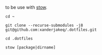 to be use with [stow](https://alexpearce.me/2016/02/managing-dotfiles-with-stow/).

```
cd ~
```

```
git clone --recurse-submodules -j8 git@github.com:xanderjakeq/.dotfiles.git
```

```
cd .dotfiles
```

```
stow [package|dirname]
```
